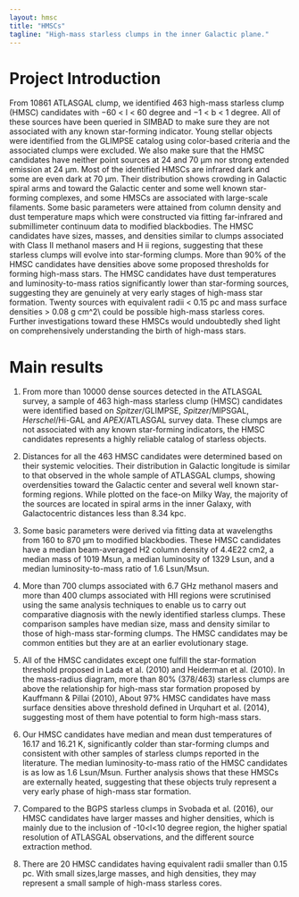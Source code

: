 ```yaml
---
layout: hmsc
title: "HMSCs"
tagline: "High-mass starless clumps in the inner Galactic plane."
---
```


# Project Introduction

From 10861 ATLASGAL clump, we identified 463 high-mass starless clump 
(HMSC) candidates with −60 < l < 60 degree and −1 < b < 1 degree. 
All of these sources have been queried in SIMBAD to make sure they 
are not associated with any known star-forming indicator. Young 
stellar objects were identified from the GLIMPSE catalog using 
color-based criteria and the associated clumps were excluded. We 
also make sure that the HMSC candidates have neither point sources 
at 24 and 70 µm nor strong extended emission at 24 µm. Most of the 
identified HMSCs are infrared dark and some are even dark at 70 µm. 
Their distribution shows crowding in Galactic spiral arms and toward 
the Galactic center and some well known star-forming complexes, 
and some HMSCs are associated with large-scale filaments. Some 
basic parameters were attained from column density and dust 
temperature maps which were constructed via fitting far-infrared 
and submillimeter continuum data to modified blackbodies. The 
HMSC candidates have sizes, masses, and densities similar to 
clumps associated with Class II methanol masers and H ii regions, 
suggesting that these starless clumps will evolve into star-forming 
clumps. More than 90% of the HMSC candidates have densities above some 
proposed thresholds for forming high-mass stars. The HMSC candidates 
have dust temperatures and luminosity-to-mass ratios significantly 
lower than star-forming sources, suggesting they are genuinely at 
very early stages of high-mass star formation. Twenty sources with equivalent radii < 0.15 pc and mass surface densities > 0.08 g cm^2\ 
could be possible high-mass starless cores. Further investigations 
toward these HMSCs would undoubtedly shed light on comprehensively 
understanding the birth of high-mass stars.

# Main results

1. From more than 10000 dense sources detected in the 
ATLASGAL survey, a sample of 463 high-mass starless clump (HMSC) candidates
were identified based on *Spitzer*/GLIMPSE, *Spitzer*/MIPSGAL, 
*Herschel*/Hi-GAL and *APEX*/ATLASGAL survey data.
These clumps are not associated with any known star-forming indicators, the HMSC
candidates represents a highly reliable catalog of 
starless objects.

2. Distances for all the 463 HMSC candidates were determined based on their systemic 
velocities. Their distribution in
Galactic longitude is similar to that observed in the whole sample of ATLASGAL 
clumps, showing overdensities toward the Galactic center and several well
known star-forming regions. While plotted on the face-on Milky Way, the majority 
of the sources are located in spiral arms in the inner Galaxy, with
Galactocentric distances less than 8.34 kpc.

3. Some basic parameters were derived via fitting data at wavelengths from
160 to 870 µm to modified blackbodies. These HMSC candidates
have a median beam-averaged H2 column density 
of 4.4E22 cm2, a median 
mass of 1019 Msun, a median luminosity of 1329 Lsun, and a median luminosity-to-mass
ratio of 1.6 Lsun/Msun.

4. More than 700 clumps associated with 6.7 GHz methanol masers and more than 400 clumps
associated with HII regions were scrutinised using the same analysis techniques to enable us to carry out comparative diagnosis with the newly identified starless clumps. These comparison samples have median size, mass and density similar to those of high-mass star-forming clumps.
The HMSC candidates may be common entities but they are at an earlier evolutionary stage.

5. All of the HMSC candidates except one fulfill the
star-formation threshold proposed in Lada et al. (2010) 
and Heiderman et al. (2010). In the mass-radius diagram, 
more than 80% (378/463) starless clumps are
above the relationship for high-mass star formation 
proposed by Kauffmann & Pillai (2010),
About 97% HMSC candidates have mass surface densities
above threshold defined in Urquhart et al. (2014),
suggesting most of them have potential to form high-mass stars.

6. Our HMSC candidates have median and mean dust temperatures of
16.17 and 16.21 K, significantly colder than star-forming clumps and 
consistent with other samples of starless clumps reported in the literature.
The median luminosity-to-mass ratio of the HMSC candidates is as low as
1.6 Lsun/Msun. Further analysis shows that 
these HMSCs are externally heated, suggesting that 
these objects truly represent a very early phase of high-mass star formation.

7. Compared to the BGPS starless clumps in Svobada et al. (2016), 
our HMSC candidates have larger masses and higher densities, which is 
mainly due to the inclusion of -10<l<10 degree region, the higher spatial resolution
of ATLASGAL observations, and the different source extraction method.

8. There are 20 HMSC candidates having equivalent radii smaller than 
0.15 pc. With small sizes,large masses, and high densities, 
they may represent a small sample of high-mass starless cores.

